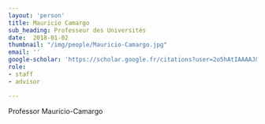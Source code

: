 ```yaml
---
layout: 'person'
title: Mauricio Camargo
sub_heading: Professeur des Universités
date:  2018-01-02
thumbnail: "/img/people/Mauricio-Camargo.jpg"
email: ''
google-scholar: 'https://scholar.google.fr/citations?user=2o5hAtIAAAAJ&hl=fr'
role:
- staff
- advisor

---
```


Professor Mauricio-Camargo
